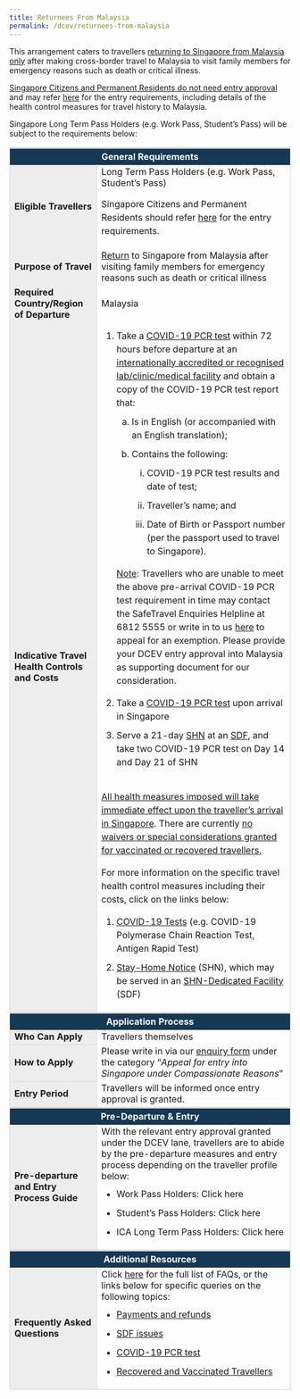 ```yaml
---
title: Returnees From Malaysia
permalink: /dcev/returnees-from-malaysia
---
```

This arrangement caters to travellers <u>returning to Singapore from Malaysia only</u> after making cross-border travel to Malaysia to visit family members for emergency reasons such as death or critical illness. 

<u>Singapore Citizens and Permanent Residents do not need entry approval</u> and may refer <a href="/sc-pr/requirements-and-process">here</a> for the entry requirements, including details of the health control measures for travel history to Malaysia.

Singapore Long Term Pass Holders (e.g. Work Pass, Student’s Pass)  will be subject to the requirements below:


<table>
<thead>
<tr>
<th colspan="2" style="font-size:16px; border-top:3px solid #D8D8D8; border-left:1px solid #D8D8D8; border-right:1px solid #D8D8D8; background-color:#153855; color:white;text-align:center;"><b>General Requirements</b></th>
</tr>
</thead>
<tbody>
<tr>
<td style="font-size:16px;border-left:1px solid #D8D8D8; border-right:1px solid #D8D8D8; background-color:#EDEDED;"><b>Eligible Travellers</b></td>
	<td style="font-size:16px;border-right:1px solid #D8D8D8;">Long Term Pass Holders (e.g. Work Pass, Student’s Pass)
<br/>
<p style="font-size:16px; line-height:1.5;">Singapore Citizens and Permanent Residents should refer <a href="/sc-pr/requirements-and-process">here</a> for the entry requirements.</p>
</td>
 </tr>
   <tr>
    <td style="font-size:16px; border-left:1px solid #D8D8D8; border-right:1px solid #D8D8D8; background-color:#EDEDED;"><b>Purpose of Travel</b></td>
    <td style="font-size:16px; border-right:1px solid #D8D8D8;"><u>Return</u> to Singapore from Malaysia after visiting family members for emergency reasons such as death or critical illness</td>
 </tr>
   <tr>
    <td style="font-size:16px;border-left:1px solid #D8D8D8; border-right:1px solid #D8D8D8; background-color:#EDEDED;"><b>Required Country/Region of Departure</b></td>
    <td style="font-size:16px;border-right:1px solid #D8D8D8; vertical-align:middle;">Malaysia</td>
 </tr>
   <tr>
    <td rowspan="2" style="font-size:16px; border-left:1px solid #D8D8D8; border-right:1px solid #D8D8D8; background-color:#EDEDED;"><b>Indicative Travel Health Controls and Costs</b></td>
	<td style="font-size:16px; border-right:1px solid #D8D8D8;"><ol style="margin-top:0px; list-style-type: decimal;">
<li style="font-size:16px; margin-top:10px; margin-bottom:0px; line-height:1.5;">Take a <a href="/health/covid19-tests/pcrtest">COVID-19 PCR test</a> within 72 hours before departure at an <a href="https://www.moh.gov.sg/covid-19/accreditation-bodies-for-covid-19-testing">internationally accredited or recognised lab/clinic/medical facility</a> and obtain a copy of the COVID-19 PCR test report that:
<ol style="margin-top:0px; list-style-type: lower-latin;">
<li style="font-size:16px; margin-top:10px; margin-bottom:0px; line-height:1.5;">Is in English (or accompanied with an English translation);</li>
<li style="font-size:16px; margin-top:10px; margin-bottom:0px; line-height:1.5;">Contains the following:
<ol style="margin-top:0px; list-style-type: lower-roman;">
<li style="font-size:16px; margin-top:10px; margin-bottom:0px; line-height:1.5;">COVID-19 PCR test results and date of test;</li>
<li style="font-size:16px; margin-top:10px; margin-bottom:0px; line-height:1.5;">Traveller’s name; and</li>
<li style="font-size:16px; margin-top:10px; margin-bottom:0px; line-height:1.5;">Date of Birth or Passport number (per the passport used to travel to Singapore).</li>
</ol></li>
</ol>
	<p style="font-size:16px; line-height:1.5;"><u>Note</u>: Travellers who are unable to meet the above pre-arrival COVID-19 PCR test requirement in time may contact the SafeTravel Enquiries Helpline at 6812 5555 or write in to us <a href="/contact-us">here</a> to appeal for an exemption. Please provide your DCEV entry approval into Malaysia as supporting document for our consideration.</p>
</li>
<li style="font-size:16px; margin-top:10px; margin-bottom:0px; line-height:1.5;">Take a <a href="/health/covid19-tests/pcrtest">COVID-19 PCR test</a> upon arrival in Singapore</li>
<li style="font-size:16px; margin-top:10px; margin-bottom:0px; line-height:1.5;">Serve a 21-day <a href="/health/shn">SHN</a> at an <a href="/health/shn/sdf">SDF</a>, and take two COVID-19 PCR test on Day 14 and Day 21 of SHN</li>
</ol>
</td>
</tr>
<tr>
<td style="font-size:16px; border-right:1px solid #D8D8D8;">
<p style="font-size:16px; line-height:1.5;"><u>All health measures imposed will take immediate effect upon the traveller’s arrival in Singapore</u>. There are currently <u>no waivers or special considerations granted for vaccinated or recovered travellers.</u></p>
<p style="font-size:16px; line-height:1.5;">For more information on the specific travel health control measures including their costs, click on the links below:</p>
<ol style="margin-top:0px; list-style-type: decimal;">
<li style="font-size:16px; margin-top:10px; margin-bottom:0px; line-height:1.5;"><a href="/health/covid19-tests/pcrtest">COVID-19 Tests</a> (e.g. COVID-19 Polymerase Chain Reaction Test, Antigen Rapid Test)</li>
<li style="font-size:16px; margin-top:10px; margin-bottom:0px; line-height:1.5;"><a href="/health/shn/sdf">Stay-Home Notice</a> (SHN), which may be served in an <a href="/health/shn/sdf">SHN-Dedicated Facility</a> (SDF)</li>
</ol>
</td>
 </tr>
</tbody>
<thead>
<tr>
<th colspan="2" style="font-size:16px;border-top:3px solid #D8D8D8; border-left:1px solid #D8D8D8; border-right:1px solid #D8D8D8; background-color:#153855; color:white; text-align:center;"><b>Application Process</b></th>
</tr>
</thead>
<tbody>
<tr>
<td style="font-size:16px;border-left:1px solid #D8D8D8;border-bottom:1px solid #D8D8D8; border-right:1px solid #D8D8D8; background-color:#EDEDED;"><b>Who Can Apply</b></td>
<td style="font-size:16px;border-right:1px solid #D8D8D8; vertical-align:middle;">Travellers themselves</td>
</tr>
<tr>
<td style="font-size:16px;border-left:1px solid #D8D8D8;border-bottom:1px solid #D8D8D8; border-right:1px solid #D8D8D8; background-color:#EDEDED;"><b>How to Apply</b></td>
<td style="font-size:16px;border-right:1px solid #D8D8D8; vertical-align:middle;">Please write in via our <a href="https://safetravel.ica.gov.sg/contact-us">enquiry form</a> under the category “<i>Appeal for entry into Singapore under Compassionate Reasons</i>”</td>
</tr>
<tr>
<td style="font-size:16px;border-left:1px solid #D8D8D8;border-bottom:1px solid #D8D8D8; border-right:1px solid #D8D8D8; background-color:#EDEDED;"><b>Entry Period</b></td>
<td style="font-size:16px;border-right:1px solid #D8D8D8; vertical-align:middle;">Travellers will be informed once entry approval is granted.</td>
</tr>
</tbody>
<thead>
<tr>
<th colspan="2" style="font-size:16px;border-top:3px solid #D8D8D8; border-left:1px solid #D8D8D8; border-right:1px solid #D8D8D8; background-color:#153855; color:white; text-align:center;"><b>Pre-Departure & Entry</b></th>
</tr>
</thead>
<tbody>
<tr>
<td style="font-size:16px;border-left:1px solid #D8D8D8;border-bottom:1px solid #D8D8D8; border-right:1px solid #D8D8D8; background-color:#EDEDED;"><b>Pre-departure and Entry Process Guide</b></td>
<td style="font-size:16px;border-right:1px solid #D8D8D8; vertical-align:middle;">With the relevant entry approval granted under the DCEV lane, travellers are to abide by the pre-departure measures and entry process depending on the traveller profile below:
<ol style="margin-top:0px; list-style-type: disc;">
<li style="font-size:16px; margin-top:10px; margin-bottom:0px; line-height:1.5;">Work Pass Holders: Click here</li> 
<li style="font-size:16px; margin-top:10px; margin-bottom:0px; line-height:1.5;">Student’s Pass Holders: Click here</li>
<li style="font-size:16px; margin-top:10px; margin-bottom:0px; line-height:1.5;">ICA Long Term Pass Holders: Click here</li>
</ol>   
</td>
</tr>
</tbody>
<thead>
<tr>
<th colspan="2" style="font-size:16px;border-top:3px solid #D8D8D8; border-left:1px solid #D8D8D8; border-right:1px solid #D8D8D8; background-color:#153855; color:white; text-align:center;"><b>Additional Resources</b></th>
</tr>
</thead>
<tbody>
<tr>
<td style="font-size:16px;border-left:1px solid #D8D8D8;border-bottom:1px solid #D8D8D8; border-right:1px solid #D8D8D8; background-color:#EDEDED;"><b>Frequently Asked Questions</b></td>
<td style="font-size:16px; border-bottom:1px solid #D8D8D8; border-right:1px solid #D8D8D8;">Click <a href="/health/faq">here</a> for the full list of FAQs, or the links below for specific queries on the following topics:
<ul style="margin-top:0px; list-style-type: disc;">
<li style="font-size:16px; margin-top:10px; margin-bottom:0px; line-height:1.5;"><a href="/health/faq#payments">Payments and refunds</a></li>
<li style="font-size:16px; margin-top:10px; margin-bottom:0px; line-height:1.5;"><a href="/health/faq#shnsdf">SDF issues</a></li>
<li style="font-size:16px; margin-top:10px; margin-bottom:0px; line-height:1.5;"><a href="/health/faq#pcrtest">COVID-19 PCR test</a></li>
<li style="font-size:16px; margin-top:10px; margin-bottom:0px; line-height:1.5;"><a href="/health/faq#vaccinated">Recovered and Vaccinated Travellers</a></li>
</ul>
 </td>
</tr>
</tbody>
</table>